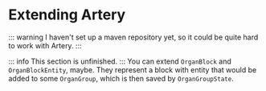 # Extending Artery

::: warning
I haven't set up a maven repository yet, so it could be quite hard to work with Artery.
:::

::: info
This section is unfinished.
:::
You can extend `OrganBlock` and `OrganBlockEntity`, maybe. They represent a block with entity that would be added to some `OrganGroup`, which is then saved by `OrganGroupState`.
